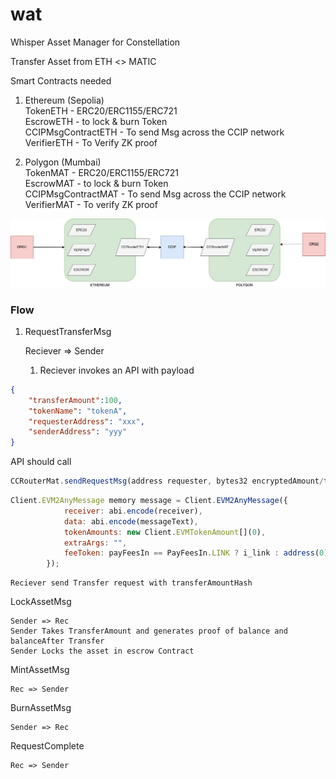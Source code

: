# wat
Whisper Asset Manager for Constellation

Transfer Asset from ETH <> MATIC

Smart Contracts needed

1. Ethereum (Sepolia)<br>
TokenETH - ERC20/ERC1155/ERC721<br>
EscrowETH - to lock & burn Token<br>
CCIPMsgContractETH - To send Msg across the CCIP network<br>
VerifierETH - To Verify ZK proof<br>

2. Polygon (Mumbai)<br>
TokenMAT - ERC20/ERC1155/ERC721<br>
EscrowMAT - to lock & burn Token<br>
CCIPMsgContractMAT - To send Msg across the CCIP network<br>
VerifierMAT - To verify ZK proof<br>


![Alt text](basic.jpg)
### Flow


1. RequestTransferMsg

    Reciever => Sender
    1. Reciever invokes an API with payload 
    
```JSON
{ 
    "transferAmount":100, 
    "tokenName": "tokenA", 
    "requesterAddress": "xxx", 
    "senderAddress": "yyy"
}
```
API should call 
```js
CCRouterMat.sendRequestMsg(address requester, bytes32 encryptedAmount/transferAmountHash, string tokenName, bytes32 proof) 
```

```js
Client.EVM2AnyMessage memory message = Client.EVM2AnyMessage({
            receiver: abi.encode(receiver),
            data: abi.encode(messageText),
            tokenAmounts: new Client.EVMTokenAmount[](0),
            extraArgs: "",
            feeToken: payFeesIn == PayFeesIn.LINK ? i_link : address(0)
        });

```

    Reciever send Transfer request with transferAmountHash

LockAssetMsg

    Sender => Rec
    Sender Takes TransferAmount and generates proof of balance and balanceAfter Transfer
    Sender Locks the asset in escrow Contract

MintAssetMsg

    Rec => Sender

BurnAssetMsg 

    Sender => Rec

RequestComplete

    Rec => Sender

